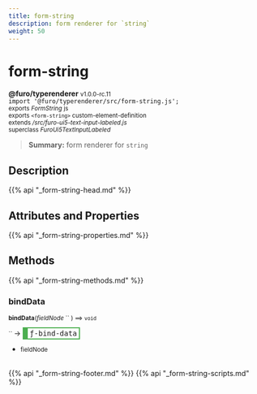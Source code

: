 ```yaml
---
title: form-string
description: form renderer for `string`
weight: 50
---
```


# form-string
**@furo/typerenderer** <small>v1.0.0-rc.11</small>
<br>`import '@furo/typerenderer/src/form-string.js';`<small>
<br>exports *FormString* js
<br>exports `<form-string>` custom-element-definition
<br>extends */src/furo-ui5-text-input-labeled.js*
<br>superclass *FuroUi5TextInputLabeled*</small>

> **Summary:** form renderer for `string`

## Description



{{% api "_form-string-head.md" %}}

## Attributes and Properties
{{% api "_form-string-properties.md" %}}




## Methods
{{% api "_form-string-methods.md" %}}


### **bindData**
<small>**bindData**(*fieldNode* `` ) ⟹ `void`</small>

<small>`` </small> →
<span  style="border-width:2px 2px 2px 10px; border-style: solid;border-color:  rgb(76, 175, 80);font-family:monospace; padding:2px 4px;">ƒ-bind-data</span>



- <small>fieldNode </small>
<br><br>




{{% api "_form-string-footer.md" %}}
{{% api "_form-string-scripts.md" %}}
